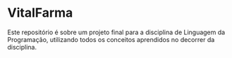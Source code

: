# VitalFarma

Este repositório é sobre um projeto final para a disciplina de Linguagem da Programação, utilizando todos os conceitos aprendidos no decorrer da disciplina.
